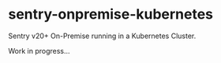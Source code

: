 # sentry-onpremise-kubernetes
Sentry v20+ On-Premise running in a Kubernetes Cluster.

Work in progress...
